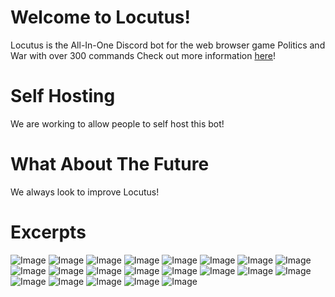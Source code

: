# Welcome to Locutus!

Locutus is the All-In-One Discord bot for the web browser game Politics and War with over 300 commands  Check out more information [here](https://docs.google.com/document/d/1Qq6Qe7KtCy-Dlqktz8bhNfrUpcbf7oM8F6gRVNR28Dw/edit)!

# Self Hosting

We are working to allow people to self host this bot!

# What About The Future

We always look to improve Locutus!

# Excerpts
![Image](https://i.imgur.com/ySVmyN5.png)
![Image](https://i.imgur.com/sjDys3J.png)
![Image](https://i.imgur.com/tugOkSN.png)
![Image](https://i.imgur.com/g8wFcVw.png)
![Image](https://i.imgur.com/GboRsWO.png)
![Image](https://i.imgur.com/7XAMbvA.png)
![Image](https://i.imgur.com/uVYXN0s.png)
![Image](https://i.imgur.com/ljYFmPi.png)
![Image](https://i.imgur.com/POiwpvg.png)
![Image](https://i.imgur.com/s7bajAD.png)
![Image](https://i.imgur.com/WFoP7SY.png)
![Image](https://i.imgur.com/ELBMN4b.png)
![Image](https://i.imgur.com/AdowZM9.png)
![Image](https://i.imgur.com/OCbQUVA.jpg)
![Image](https://i.imgur.com/v3e2zzF.jpg)
![Image](https://i.imgur.com/n1IH7Sy.jpg)
![Image](https://i.imgur.com/uqzdlMh.jpg)
![Image](https://i.imgur.com/aXOyBHu.jpg)
![Image](https://i.imgur.com/njSb6UV.jpg)
![Image](https://i.imgur.com/tBnrqpK.jpg)
![Image](https://i.imgur.com/05A6Yvb.jpg)
